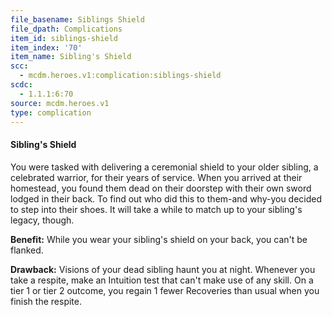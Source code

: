 ```yaml
---
file_basename: Siblings Shield
file_dpath: Complications
item_id: siblings-shield
item_index: '70'
item_name: Sibling's Shield
scc:
  - mcdm.heroes.v1:complication:siblings-shield
scdc:
  - 1.1.1:6:70
source: mcdm.heroes.v1
type: complication
---
```


#### Sibling's Shield

You were tasked with delivering a ceremonial shield to your older sibling, a celebrated warrior, for their years of service. When you arrived at their homestead, you found them dead on their doorstep with their own sword lodged in their back. To find out who did this to them-and why-you decided to step into their shoes. It will take a while to match up to your sibling's legacy, though.

**Benefit:** While you wear your sibling's shield on your back, you can't be flanked.

**Drawback:** Visions of your dead sibling haunt you at night. Whenever you take a respite, make an Intuition test that can't make use of any skill. On a tier 1 or tier 2 outcome, you regain 1 fewer Recoveries than usual when you finish the respite.
